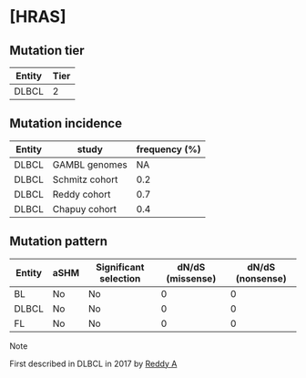 # [HRAS]

## Mutation tier

|Entity|Tier|
|------|----|
|DLBCL |2   |

## Mutation incidence

|Entity|study         |frequency (%)|
|------|--------------|-------------|
|DLBCL |GAMBL genomes | NA          |
|DLBCL |Schmitz cohort|0.2          |
|DLBCL |Reddy cohort  |0.7          |
|DLBCL |Chapuy cohort |0.4          |

## Mutation pattern

|Entity|aSHM|Significant selection|dN/dS (missense)|dN/dS (nonsense)|
|------|----|---------------------|----------------|----------------|
|BL    |No  |No                   |0               |0               |
|DLBCL |No  |No                   |0               |0               |
|FL    |No  |No                   |0               |0               |


> [!NOTE]
> First described in DLBCL in 2017 by [Reddy A](https://pubmed.ncbi.nlm.nih.gov/28985567)